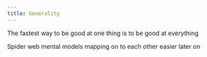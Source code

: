 ```yaml
---
title: Generality
---
```


The fastest way to be good at one thing is to be good at everything


Spider web mental models mapping on to each other easier later on
